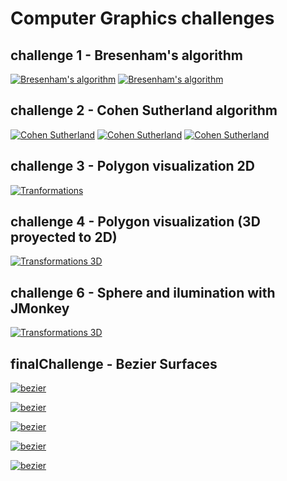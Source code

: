Computer Graphics challenges
============================

challenge 1 - Bresenham's algorithm
-----------
[![Bresenham's algorithm](https://github.com/Tille/Computer-Graphic/raw/master/challenge1/screenshots/ss1.png)](https://github.com/Tille/Computer-Graphic/blob/master/challenge1/src/Bresenham.java)
[![Bresenham's algorithm](https://github.com/Tille/Computer-Graphic/raw/master/challenge1/screenshots/ss2.png)](https://github.com/Tille/Computer-Graphic/blob/master/challenge1/src/BresenhamJuan.java)

challenge 2 - Cohen Sutherland algorithm
-----------
[![Cohen Sutherland](https://github.com/Tille/Computer-Graphic/raw/master/challenge2/screenshots/ss0.png)](https://github.com/Tille/Computer-Graphic/blob/master/challenge2/src/cohen_sutherland.java)
[![Cohen Sutherland](https://github.com/Tille/Computer-Graphic/raw/master/challenge2/screenshots/ss1.png)](https://github.com/Tille/Computer-Graphic/blob/master/challenge2/src/cohen_sutherland.java)
[![Cohen Sutherland](https://github.com/Tille/Computer-Graphic/raw/master/challenge2/screenshots/ss2.png)](https://github.com/Tille/Computer-Graphic/blob/master/challenge2/src/cohen_sutherland.java)

challenge 3 - Polygon visualization 2D
-----------
[![Tranformations](https://github.com/Tille/Computer-Graphic/raw/master/challenge3/screenshots/ss1.png)](https://github.com/Tille/Computer-Graphic/blob/master/challenge3/src/)

challenge 4 - Polygon visualization (3D proyected to 2D)
-----------
[![Transformations 3D](https://github.com/Tille/Computer-Graphic/raw/master/challenge4/screenshots/ss1.png)](https://github.com/Tille/Computer-Graphic/blob/master/challenge4/src/challenge4.cpp)

challenge 6 - Sphere and ilumination with JMonkey
-----------
[![Transformations 3D](https://github.com/Tille/Computer-Graphic/raw/master/challenge6/screenshots/ss1.png)](https://github.com/Tille/Computer-Graphic/blob/master/challenge6/src/Main.java)

finalChallenge - Bezier Surfaces
--------------
[![bezier](https://github.com/Tille/Computer-Graphic/raw/master/finalChallenge/screenshots/1.png)](https://github.com/Tille/Computer-Graphic/blob/master/finalChallenge/src/main.cpp)

[![bezier](https://github.com/Tille/Computer-Graphic/raw/master/finalChallenge/screenshots/2.png)](https://github.com/Tille/Computer-Graphic/blob/master/finalChallenge/src/main.cpp)

[![bezier](https://github.com/Tille/Computer-Graphic/raw/master/finalChallenge/screenshots/3.png)](https://github.com/Tille/Computer-Graphic/blob/master/finalChallenge/src/main.cpp)

[![bezier](https://github.com/Tille/Computer-Graphic/raw/master/finalChallenge/screenshots/4.png)](https://github.com/Tille/Computer-Graphic/blob/master/finalChallenge/src/main.cpp)

[![bezier](https://github.com/Tille/Computer-Graphic/raw/master/finalChallenge/screenshots/5.png)](https://github.com/Tille/Computer-Graphic/blob/master/finalChallenge/src/main.cpp)
